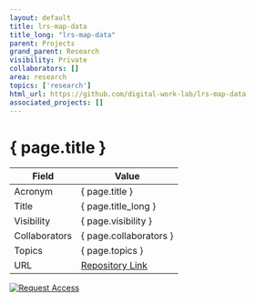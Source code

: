 ```yaml
---
layout: default
title: lrs-map-data
title_long: "lrs-map-data"
parent: Projects
grand_parent: Research
visibility: Private
collaborators: []
area: research
topics: ['research']
html_url: https://github.com/digital-work-lab/lrs-map-data
associated_projects: []
---
```


# { page.title }

Field               | Value
------------------- | ----------------------------------
Acronym             | { page.title }
Title               | { page.title_long }
Visibility          | { page.visibility }
Collaborators       | { page.collaborators }
Topics              | { page.topics }
URL                 | [Repository Link](https://github.com/digital-work-lab/lrs-map-data)

[![Request Access](https://img.shields.io/badge/Request-Access-blue?style=for-the-badge)](https://github.com/digital-work-lab/lrs-map-data/issues/new?assignees=geritwagner&labels=access+request&template=request-repo-access.md&title=%5BAccess+Request%5D+Request+for+access+to+repository)

